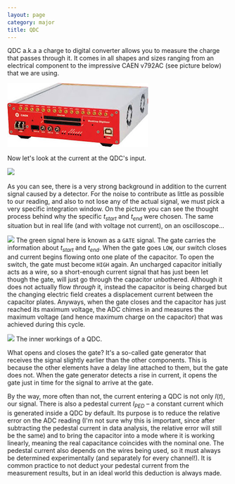```yaml
---
layout: page
category: major
title: QDC
---
```


QDC a.k.a a charge to digital converter allows you to measure the charge that passes through it. It comes in all shapes and sizes ranging from an electrical component to the impressive CAEN v792AC (see picture below) that we are using.

![](/docs/assets/qdc1.jpeg)

Now let's look at the current at the QDC's input. 

![](/docs/assets/images/qdc2.png)

As you can see, there is a very strong background in addition to the current signal caused by a detector. For the noise to contribute as little as possible to our reading, and also to not lose any of the actual signal, we must pick a very specific integration window. On the picture you can see the thought process behind why the specific $t_{start}$ and $t_{end}$ were chosen. The same situation but in real life (and with voltage not current), on an oscilloscope...

![](/docs/assets/images/qdc3.png)
The green signal here is known as a `GATE` signal. The gate carries the information about $t_{start}$ and $t_{end}$. When the gate goes `LOW`, our switch closes and current begins flowing onto one plate of the capacitor. To open the switch, the gate must become `HIGH` again. An uncharged capacitor initially acts as a wire, so a short-enough current signal that has just been let though the gate, will just go through the capacitor unbothered. Although it does not actually flow *through* it, instead the capacitor is being charged but the changing electric field creates a displacement current between the capacitor plates. Anyways, when the gate closes and the capacitor has just reached its maximum voltage, the ADC chimes in and measures the maximum voltage (and hence maximum charge on the capacitor) that was achieved during this cycle.

![](/docs/assets/images/qdc4.png)
The inner workings of a QDC.

What opens and closes the gate? It's a so-called gate generator that receives the signal slightly earlier than the other components. This is because the other elements have a delay line attached to them, but the gate does not. When the gate generator detects a rise in current, it opens the gate just in time for the signal to arrive at the gate.

By the way, more often than not, the current entering a QDC is not only $I(t)$, our signal. There is also a pedestal current $I_{PED}$ – a constant current which is generated inside a QDC by default. Its purpose is to reduce the relative error on the ADC reading (I'm not sure why this is important, since after subtracting the pedestal current in data analysis, the relative error will still be the same) and to bring the capacitor into a mode where it is working linearly, meaning the real capacitance coincides with the nominal one. The pedestal current also depends on the wires being used, so it must always be determined experimentally (and separately for every channel!). It is common practice to not deduct your pedestal current from the measurement results, but in an ideal world this deduction is always made.

